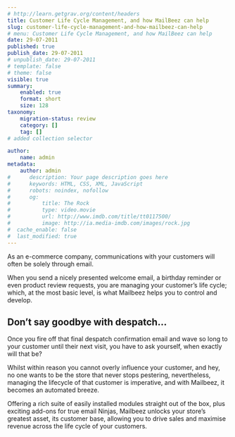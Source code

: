 ```yaml
---
# http://learn.getgrav.org/content/headers
title: Customer Life Cycle Management, and how MailBeez can help
slug: customer-life-cycle-management-and-how-mailbeez-can-help
# menu: Customer Life Cycle Management, and how MailBeez can help
date: 29-07-2011
published: true
publish_date: 29-07-2011
# unpublish_date: 29-07-2011
# template: false
# theme: false
visible: true
summary:
    enabled: true
    format: short
    size: 128
taxonomy:
    migration-status: review
    category: []
    tag: []
# added collection selector

author:
    name: admin
metadata:
    author: admin
#      description: Your page description goes here
#      keywords: HTML, CSS, XML, JavaScript
#      robots: noindex, nofollow
#      og:
#          title: The Rock
#          type: video.movie
#          url: http://www.imdb.com/title/tt0117500/
#          image: http://ia.media-imdb.com/images/rock.jpg
#  cache_enable: false
#  last_modified: true
---
```


As an e-commerce company, communications with your customers will often be solely through email.

When you send a nicely presented welcome email, a birthday reminder or even product review requests, you are managing your customer’s life cycle; which, at the most basic level, is what Mailbeez helps you to control and develop.

## Don’t say goodbye with despatch…

Once you fire off that final despatch confirmation email and wave so long to your customer until their next visit, you have to ask yourself, when exactly will that be?

Whilst within reason you cannot overly influence your customer, and hey, no one wants to be the store that never stops pestering, nevertheless, managing the lifecycle of that customer is imperative, and with Mailbeez, it becomes an automated breeze.

Offering a rich suite of easily installed modules straight out of the box, plus exciting add-ons for true email Ninjas, Mailbeez unlocks your store’s greatest asset, its customer base, allowing you to drive sales and maximise revenue across the life cycle of your customers.
